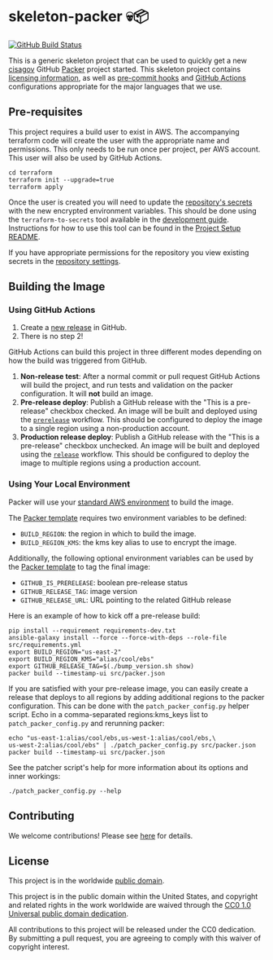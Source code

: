 # skeleton-packer 💀📦 #

[![GitHub Build Status](https://github.com/cisagov/skeleton-packer/workflows/build/badge.svg)](https://github.com/cisagov/skeleton-packer/actions)

This is a generic skeleton project that can be used to quickly get a
new [cisagov](https://github.com/cisagov) GitHub
[Packer](https://packer.io) project started.  This skeleton project
contains [licensing information](LICENSE), as well as
[pre-commit hooks](https://pre-commit.com) and
[GitHub Actions](https://github.com/features/actions) configurations
appropriate for the major languages that we use.

## Pre-requisites ##

This project requires a build user to exist in AWS.  The accompanying terraform
code will create the user with the appropriate name and permissions.  This only
needs to be run once per project, per AWS account.  This user will also be used by
GitHub Actions.

```console
cd terraform
terraform init --upgrade=true
terraform apply
```

Once the user is created you will need to update the
[repository's secrets](https://help.github.com/en/actions/configuring-and-managing-workflows/creating-and-storing-encrypted-secrets)
with the new encrypted environment variables. This should be done using the
`terraform-to-secrets` tool available in the
[development guide](https://github.com/cisagov/development-guide). Instructions
for how to use this tool can be found in the
[Project Setup README](https://github.com/cisagov/development-guide/tree/develop/project_setup).

If you have appropriate permissions for the repository you view existing
secrets in the
[repository settings](https://github.com/cisagov/skeleton-packer/settings/secrets).

## Building the Image ##

### Using GitHub Actions ###

1. Create a [new release](https://help.github.com/en/articles/creating-releases)
   in GitHub.
1. There is no step 2!

GitHub Actions can build this project in three different modes depending on
how the build was triggered from GitHub.

1. **Non-release test**: After a normal commit or pull request GitHub Actions
   will build the project, and run tests and validation on the
   packer configuration.  It will __not__ build an image.
1. **Pre-release deploy**: Publish a GitHub release
   with the "This is a pre-release" checkbox checked.  An image will be built
   and deployed using the [`prerelease`](.github/workflows/prerelease.yml)
   workflow.  This should be configured to deploy the image to a single region
   using a non-production account.
1. **Production release deploy**: Publish a GitHub release with
   the "This is a pre-release" checkbox unchecked.  An image will be built
   and deployed using the [`release`](.github/workflows/release.yml)
   workflow.  This should be configured to deploy the image to multiple regions
   using a production account.

### Using Your Local Environment ###

Packer will use your
[standard AWS environment](https://docs.aws.amazon.com/cli/latest/userguide/cli-configure-envvars.html)
to build the image.

The [Packer template](src/packer.json) requires two environment variables to be defined:

- `BUILD_REGION`: the region in which to build the image.
- `BUILD_REGION_KMS`: the kms key alias to use to encrypt the image.

Additionally, the following optional environment variables can be used
by the [Packer template](src/packer.json) to tag the final image:

- `GITHUB_IS_PRERELEASE`: boolean pre-release status
- `GITHUB_RELEASE_TAG`: image version
- `GITHUB_RELEASE_URL`: URL pointing to the related GitHub release

Here is an example of how to kick off a pre-release build:

```console
pip install --requirement requirements-dev.txt
ansible-galaxy install --force --force-with-deps --role-file src/requirements.yml
export BUILD_REGION="us-east-2"
export BUILD_REGION_KMS="alias/cool/ebs"
export GITHUB_RELEASE_TAG=$(./bump_version.sh show)
packer build --timestamp-ui src/packer.json
```

If you are satisfied with your pre-release image, you can easily create a release
that deploys to all regions by adding additional regions to the packer configuration.
This can be done with the `patch_packer_config.py` helper script.
Echo in a comma-separated regions:kms_keys list to `patch_packer_config.py`
and rerunning packer:

```console
echo "us-east-1:alias/cool/ebs,us-west-1:alias/cool/ebs,\
us-west-2:alias/cool/ebs" | ./patch_packer_config.py src/packer.json
packer build --timestamp-ui src/packer.json
```

See the patcher script's help for more information about its options and
inner workings:

```console
./patch_packer_config.py --help
```

## Contributing ##

We welcome contributions!  Please see [here](CONTRIBUTING.md) for
details.

## License ##

This project is in the worldwide [public domain](LICENSE).

This project is in the public domain within the United States, and
copyright and related rights in the work worldwide are waived through
the [CC0 1.0 Universal public domain
dedication](https://creativecommons.org/publicdomain/zero/1.0/).

All contributions to this project will be released under the CC0
dedication. By submitting a pull request, you are agreeing to comply
with this waiver of copyright interest.
